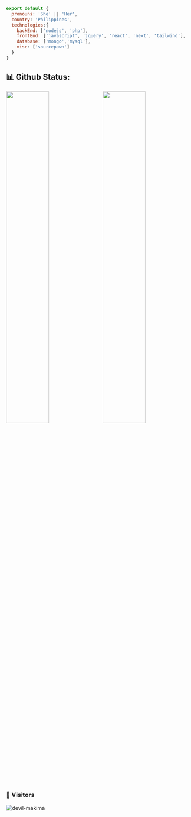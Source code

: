```js
export default {
  pronouns: 'She' || 'Her',
  country: 'Philippines',
  technologies:{
    backEnd: ['nodejs', 'php'],
    frontEnd: ['javascript', 'jquery', 'react', 'next', 'tailwind'],
    database: ['mongo','mysql'],
    misc: ['sourcepawn']
  }
}
```

## 📊 Github Status:

<img  src="https://github-readme-stats.vercel.app/api?username=devil-makima&count_private=true&show_icons=true&hide_border=true&theme=react" width="48%" align="right" >
<img  src="https://github-readme-streak-stats.herokuapp.com/?user=devil-makima&theme=react" width="48%" >
<br>

### 👀 Visitors
![devil-makima](https://count.getloli.com/get/@u3u?theme=rule34)
